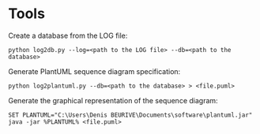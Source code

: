 # Tools

Create a database from the LOG file:

    python log2db.py --log=<path to the LOG file> --db=<path to the database>

Generate PlantUML sequence diagram specification:

    python log2plantuml.py --db=<path to the database> > <file.puml>

Generate the graphical representation of the sequence diagram:

    SET PLANTUML="C:\Users\Denis BEURIVE\Documents\software\plantuml.jar"
    java -jar %PLANTUML% <file.puml>

